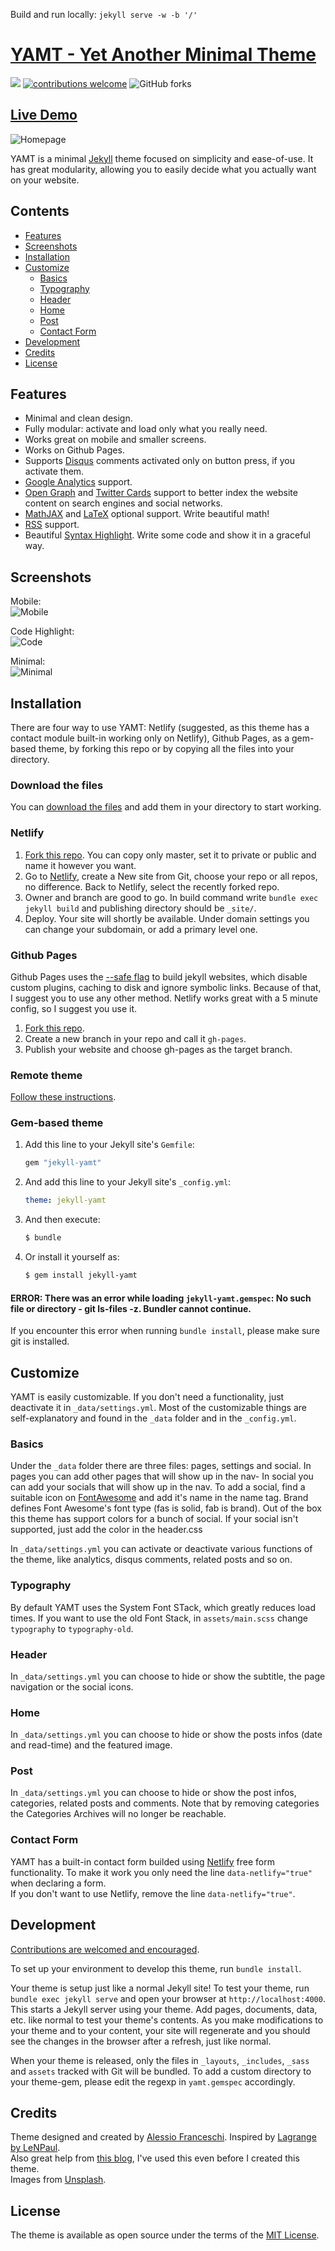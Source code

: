 Build and run locally: `jekyll serve -w -b '/'`
# [YAMT - Yet Another Minimal Theme](https://yamt.netlify.app/)
![](https://badgen.net/rubygems/dt/jekyll-yamt)
[![contributions welcome](https://img.shields.io/badge/contributions-welcome-brightgreen.svg?style=flat)](https://github.com/PandaSekh/Jekyll-YAMT/issues)
![GitHub forks](https://img.shields.io/github/forks/PandaSekh/Jekyll-YAMT?label=Fork%20it%21&style=social)
## [Live Demo](https://yamt.netlify.app/)

![Homepage](https://raw.githubusercontent.com/PandaSekh/Jekyll-YAMT/master/assets/img/screenshots/Screenshot.png?raw=true)

YAMT is a minimal [Jekyll](http://jekyllrb.com) theme focused on simplicity and ease-of-use. It has great modularity, allowing you to easily decide what you actually want on your website.

## Contents

- [Features](#features)
- [Screenshots](#screenshots)
- [Installation](#installation)
- [Customize](#customize)
  - [Basics](#basics)
  - [Typography](#typography)
  - [Header](#header)
  - [Home](#home)
  - [Post](#post)
  - [Contact Form](#contact-form)
- [Development](#development)
- [Credits](#credits)
- [License](#license)

## Features

- Minimal and clean design.
- Fully modular: activate and load only what you really need.
- Works great on mobile and smaller screens.
- Works on Github Pages.
- Supports [Disqus](https://disqus.com/) comments activated only on button press, if you activate them.
- [Google Analytics](https://www.google.com/analytics/) support.
- [Open Graph](https://ogp.me/) and [Twitter Cards](https://developer.twitter.com/en/docs/tweets/optimize-with-cards/guides/getting-started) support to better index the website content on search engines and social networks.
- [MathJAX](https://www.mathjax.org/) and [LaTeX](https://www.latex-project.org/) optional support. Write beautiful math!
- [RSS](https://github.com/jekyll/jekyll-feed) support.
- Beautiful [Syntax Highlight](https://yamt.netlify.app/2020/05/19/special-formatting.html#syntax-highlight). Write some code and show it in a graceful way.

## Screenshots

Mobile:  
![Mobile](https://raw.githubusercontent.com/PandaSekh/Jekyll-YAMT/master/assets/img/screenshots/Screenshot_mobile.png?raw=true)

Code Highlight:  
![Code](https://raw.githubusercontent.com/PandaSekh/Jekyll-YAMT/master/assets/img/screenshots/Screenshot_code_highlight.png)

Minimal:  
![Minimal](https://raw.githubusercontent.com/PandaSekh/Jekyll-YAMT/master/assets/img/screenshots/Screenshot_minimal.png?raw=true)

## Installation

There are four way to use YAMT: Netlify (suggested, as this theme has a contact module built-in working only on Netlify), Github Pages, as a gem-based theme, by forking this repo or by copying all the files into your directory.

### Download the files
You can [download the files](https://github.com/PandaSekh/Jekyll-YAMT/releases/latest) and add them in your directory to start working.

### Netlify

1. [Fork this repo](https://github.com/PandaSekh/Jekyll-YAMT/generate). You can copy only master, set it to private or public and name it however you want.
2. Go to [Netlify](https://app.netlify.com/), create a New site from Git, choose your repo or all repos, no difference. Back to Netlify, select the recently forked repo.
3. Owner and branch are good to go. In build command write `bundle exec jekyll build` and publishing directory should be `_site/`.
4. Deploy. Your site will shortly be available. Under domain settings you can change your subdomain, or add a primary level one. 

### Github Pages

Github Pages uses the [--safe flag](https://jekyllrb.com/docs/configuration/options/) to build jekyll websites, which disable custom plugins, caching to disk and ignore symbolic links. Because of that, I suggest you to use any other method. Netlify works great with a 5 minute config, so I suggest you use it.

1. [Fork this repo](https://github.com/PandaSekh/Jekyll-YAMT/generate).
2. Create a new branch in your repo and call it `gh-pages`.
3. Publish your website and choose gh-pages as the target branch.

### Remote theme

[Follow these instructions](https://help.github.com/en/github/working-with-github-pages/adding-a-theme-to-your-github-pages-site-using-jekyll).

### Gem-based theme 
1. Add this line to your Jekyll site's `Gemfile`:

    ```ruby
    gem "jekyll-yamt"
    ```

2. And add this line to your Jekyll site's `_config.yml`:

    ```yaml
    theme: jekyll-yamt
    ```

3. And then execute:

    ``` bash
    $ bundle
    ```

4. Or install it yourself as:
    
    ``` bash
    $ gem install jekyll-yamt
    ```

#### ERROR: There was an error while loading `jekyll-yamt.gemspec`: No such file or directory - git ls-files -z. Bundler cannot continue.
If you encounter this error when running `bundle install`, please make sure git is installed.

## Customize

YAMT is easily customizable. If you don't need a functionality, just deactivate it in `_data/settings.yml`.
Most of the customizable things are self-explanatory and found in the `_data` folder and in the `_config.yml`.

### Basics

Under the `_data` folder there are three files: pages, settings and social.
In pages you can add other pages that will show up in the nav-
In social you can add your socials that will show up in the nav. To add a social, find a suitable icon on [FontAwesome](https://fontawesome.com/) and add it's name in the name tag.
Brand defines Font Awesome's font type (fas is solid, fab is brand).
Out of the box this theme has support colors for a bunch of social. If your social isn't supported, just add the color in the header.css 

In `_data/settings.yml` you can activate or deactivate various functions of the theme, like analytics, disqus comments, related posts and so on.

### Typography
By default YAMT uses the System Font STack, which greatly reduces load times. If you want to use the old Font Stack, in `assets/main.scss` change `typography` to `typography-old`.

### Header
In `_data/settings.yml` you can choose to hide or show the subtitle, the page navigation or the social icons.

### Home
In `_data/settings.yml` you can choose to hide or show the posts infos (date and read-time) and the featured image.

### Post
In `_data/settings.yml` you can choose to hide or show the post infos, categories, related posts and comments.
Note that by removing categories the Categories Archives will no longer be reachable.

### Contact Form
YAMT has a built-in contact form builded using [Netlify](https://app.netlify.com/) free form functionality. To make it work you only need the line `data-netlify="true"` when declaring a form.  
If you don't want to use Netlify, remove the line `data-netlify="true"`.

## Development

[Contributions are welcomed and encouraged](https://github.com/PandaSekh/Jekyll-YAMT/issues).

To set up your environment to develop this theme, run `bundle install`.

Your theme is setup just like a normal Jekyll site! To test your theme, run `bundle exec jekyll serve` and open your browser at `http://localhost:4000`. This starts a Jekyll server using your theme. Add pages, documents, data, etc. like normal to test your theme's contents. As you make modifications to your theme and to your content, your site will regenerate and you should see the changes in the browser after a refresh, just like normal.

When your theme is released, only the files in `_layouts`, `_includes`, `_sass` and `assets` tracked with Git will be bundled.
To add a custom directory to your theme-gem, please edit the regexp in `yamt.gemspec` accordingly.

## Credits
Theme designed and created by [Alessio Franceschi](https://github.com/PandaSekh/).
Inspired by [Lagrange by LeNPaul](https://lenpaul.github.io/Lagrange/).  
Also great help from [this blog](https://blog.webjeda.com/), I've used this even before I created this theme.  
Images from [Unsplash](https://unsplash.com/).

## License
The theme is available as open source under the terms of the [MIT License](https://github.com/PandaSekh/Jekyll-YAMT/blob/master/LICENSE.txt).
